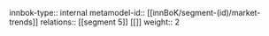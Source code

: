 innbok-type:: internal
metamodel-id:: [[innBoK/segment-(id)/market-trends]]
relations:: [[segment 5]] [[]]
weight:: 2


